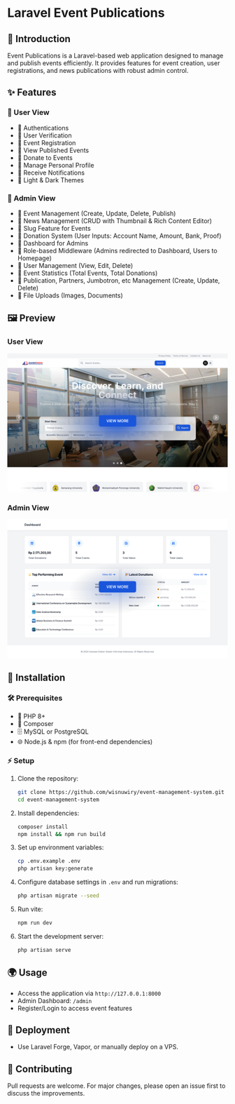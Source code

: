 # Laravel Event Publications

## 📌 Introduction
Event Publications is a Laravel-based web application designed to manage and publish events efficiently. It provides features for event creation, user registrations, and news publications with robust admin control.

## ✨ Features
### 👤 User View
- 🔹 Authentications
- 🔹 User Verification
- 🔹 Event Registration
- 🔹 View Published Events
- 🔹 Donate to Events
- 🔹 Manage Personal Profile
- 🔹 Receive Notifications
- 🔹 Light & Dark Themes

### 🔑 Admin View
- 🔹 Event Management (Create, Update, Delete, Publish)
- 🔹 News Management (CRUD with Thumbnail & Rich Content Editor)
- 🔹 Slug Feature for Events
- 🔹 Donation System (User Inputs: Account Name, Amount, Bank, Proof)
- 🔹 Dashboard for Admins
- 🔹 Role-based Middleware (Admins redirected to Dashboard, Users to Homepage)
- 🔹 User Management (View, Edit, Delete)
- 🔹 Event Statistics (Total Events, Total Donations)
- 🔹 Publication, Partners, Jumbotron, etc Management (Create, Update, Delete)
- 🔹 File Uploads (Images, Documents)

## 🖼️ Preview

### User View

[![Home](./preview/home.jpg)](./PREVIEW.md#user-view)

### Admin View
[![Dashboard](./preview/dashboard.jpg)](./PREVIEW.md#admin-view)

## 🚀 Installation

### 🛠 Prerequisites
- 🐘 PHP 8+
- 🎼 Composer
- 🗄 MySQL or PostgreSQL
- 🌐 Node.js & npm (for front-end dependencies)

### ⚡ Setup
1. Clone the repository:
   ```sh
   git clone https://github.com/wisnuwiry/event-management-system.git
   cd event-management-system
   ```
2. Install dependencies:
   ```sh
   composer install
   npm install && npm run build
   ```
3. Set up environment variables:
   ```sh
   cp .env.example .env
   php artisan key:generate
   ```
4. Configure database settings in `.env` and run migrations:
   ```sh
   php artisan migrate --seed
   ```
5. Run vite:
   ```sh
   npm run dev
   ```
5. Start the development server:
   ```sh
   php artisan serve
   ```

## 🌍 Usage
- Access the application via `http://127.0.0.1:8000`
- Admin Dashboard: `/admin`
- Register/Login to access event features

## 🚢 Deployment

- Use Laravel Forge, Vapor, or manually deploy on a VPS.

## 🤝 Contributing
Pull requests are welcome. For major changes, please open an issue first to discuss the improvements.
